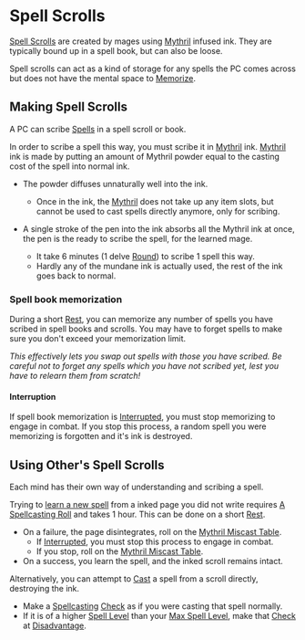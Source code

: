 # Spell Scrolls
[Spell Scrolls](Spell%20Scrolls.md) are created by mages using [Mythril](Mythril.md) infused ink. They are typically bound up in a spell book, but can also be loose.

Spell scrolls can act as a kind of storage for any spells the PC comes across but does not have the mental space to [Memorize](Spell%20Memorization.md).
## Making Spell Scrolls
A PC can scribe [Spells](Spells.md) in a spell scroll or book.

In order to scribe a spell this way, you must scribe it in [Mythril](Mythril.md) ink. [Mythril](Mythril.md) ink is made by putting an amount of Mythril powder equal to the casting cost of the spell into normal ink. 
- The powder diffuses unnaturally well into the ink.
	- Once in the ink, the [Mythril](Mythril.md) does not take up any item slots, but cannot be used to cast spells directly anymore, only for scribing.

- A single stroke of the pen into the ink absorbs all the Mythril ink at once, the pen is the ready to scribe the spell, for the learned mage.
	- It take 6 minutes (1 delve [Round](../Game%20Procedures/Round.md)) to scribe 1 spell this way.
	- Hardly any of the mundane ink is actually used, the rest of the ink goes back to normal.

### Spell book memorization
During a short [Rest](../Game%20Procedures/Resting.md), you can memorize any number of spells you have scribed in spell books and scrolls. You may have to forget spells to make sure you don't exceed your memorization limit.

*This effectively lets you swap out spells with those you have scribed. Be careful not to forget any spells which you have not scribed yet, lest you have to relearn them from scratch!*
#### Interruption
If spell book memorization is [Interrupted](../Game%20Procedures/Resting#Interruption), you must stop memorizing to engage in combat. If you stop this process, a random spell you were memorizing is forgotten and it's ink is destroyed.

## Using Other's Spell Scrolls
Each mind has their own way of understanding and scribing a spell. 

Trying to [learn a new spell](Spell%20Memorization#Memorizing%20New%20Spells%20(Learning)) from a inked page you did not write requires [A Spellcasting Roll](Spellcasting.md#The%20Spellcasting%20Roll) and takes 1 hour. This can be done on a short [Rest](../Game%20Procedures/Resting.md).

- On a failure, the page disintegrates, roll on the [Mythril Miscast Table](Miscast%20Tables/!Miscast%20Tables.md).
	- If [Interrupted](../Game%20Procedures/Resting#Interruption), you must stop this process to engage in combat.
	- If you stop, roll on the [Mythril Miscast Table](Miscast%20Tables/!Miscast%20Tables.md).
- On a success, you learn the spell, and the inked scroll remains intact.

Alternatively, you can attempt to [Cast](Spellcasting.md) a spell from a scroll directly, destroying the ink.
- Make a [Spellcasting](Spellcasting.md) [Check](../Game%20Procedures/Check.md) as if you were casting that spell normally.
- If it is of a higher [Spell Level](Spell%20Level.md) than your [Max Spell Level](Spell%20Level.md#Max%20Spell%20Level), make that [Check](../Game%20Procedures/Check.md) at [Disadvantage](../Game%20Procedures/Dice%20Rolls/Disadvantage.md).